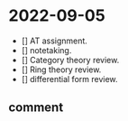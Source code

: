 # 2022-09-05
- [] AT assignment.
- [] notetaking.
- [] Category theory review.
- [] Ring theory review.
- [] differential form review.

## comment
